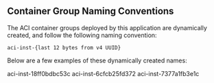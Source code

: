 ## Container Group Naming Conventions

The ACI container groups deployed by this application are dynamically created, and follow the following naming convention:

```
aci-inst-{last 12 bytes from v4 UUID}
```

Below are a few examples of these dynamically created names:

aci-inst-18ff0bdbc53c
aci-inst-6cfcb25fd372
aci-inst-7377a1fb3e1c